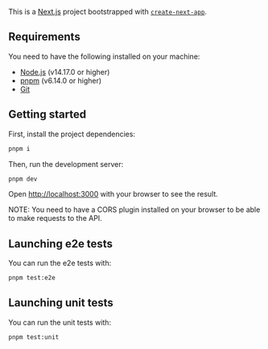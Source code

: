 This is a [Next.js](https://nextjs.org/) project bootstrapped with [`create-next-app`](https://github.com/vercel/next.js/tree/canary/packages/create-next-app).

## Requirements

You need to have the following installed on your machine:

-   [Node.js](https://nodejs.org/en/) (v14.17.0 or higher)
-   [pnpm](https://pnpm.io/) (v6.14.0 or higher)
-   [Git](https://git-scm.com/)

## Getting started

First, install the project dependencies:

```bash
pnpm i
```

Then, run the development server:

```bash
pnpm dev
```

Open [http://localhost:3000](http://localhost:3000) with your browser to see the result.

NOTE: You need to have a CORS plugin installed on your browser to be able to make requests to the API.

## Launching e2e tests

You can run the e2e tests with:

```bash
pnpm test:e2e
```

## Launching unit tests

You can run the unit tests with:

```bash
pnpm test:unit
```
